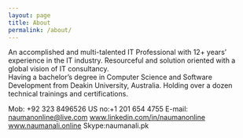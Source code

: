 ```yaml
---
layout: page
title: About
permalink: /about/
---
```


An accomplished and multi-talented IT Professional with 12+ years’ experience in the IT industry. 
Resourceful and solution oriented with a global vision of IT consultancy.  
Having a bachelor’s degree in Computer Science and Software Development from Deakin University, Australia. 
Holding over a dozen technical trainings and certifications.

 Mob: +92 323 8496526
 US no:+1 201 654 4755
 E-mail: naumanonline@live.com
 www.linkedin.com/in/naumanonline
 www.naumanali.online
 Skype:naumanali.pk



